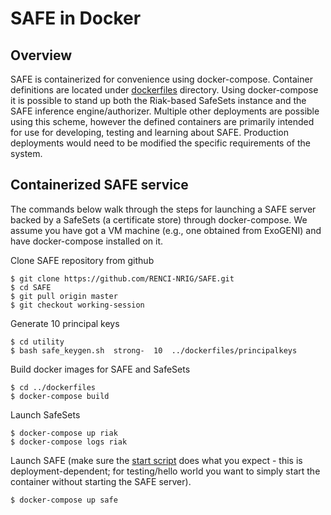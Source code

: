 # SAFE in Docker

## Overview

SAFE is containerized for convenience using docker-compose. Container definitions are located under [dockerfiles](dockerfiles/) directory. Using docker-compose it is possible to stand up both the Riak-based SafeSets instance and the SAFE inference engine/authorizer. Multiple other deployments are possible using this scheme, however the defined containers are primarily intended for use for developing, testing and learning about SAFE. Production deployments would need to be modified the specific requirements of the system.

## Containerized SAFE service

The commands below walk through the steps for launching a SAFE server backed by a SafeSets (a certificate store) through docker-compose. We assume you have got a VM machine (e.g., one obtained from ExoGENI) and have docker-compose installed on it.  

Clone SAFE repository from github
```
$ git clone https://github.com/RENCI-NRIG/SAFE.git
$ cd SAFE
$ git pull origin master
$ git checkout working-session
```

Generate 10 principal keys
```
$ cd utility
$ bash safe_keygen.sh  strong-  10  ../dockerfiles/principalkeys
```

Build docker images for SAFE and SafeSets
```
$ cd ../dockerfiles
$ docker-compose build
```

Launch SafeSets
```
$ docker-compose up riak
$ docker-compose logs riak
```

Launch SAFE (make sure the [start script](../dockerfiles/safe/start.sh) does what you expect - this is deployment-dependent; for testing/hello world you want to simply start the container without starting the SAFE server).
```
$ docker-compose up safe
```
